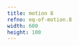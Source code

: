 ```yaml
---
title: motion 8
refno: eq-of-motion.8
width: 600
height: 100
---
```


<script>
var x1=0, vel, accel, previousVel;
function setup() {
  createCanvas(600,100);
  currentVel = 0;
  accel = .2;
}

function draw() {
  background(100);
  previousVel = currentVel;
  currentVel += accel;
  averageVel = (previousVel + currentVel)/2;
  x1 += averageVel;
  ellipse(x1,height/2.5,10,10);
}
</script>
